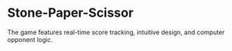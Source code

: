# Stone-Paper-Scissor
The game features real-time score tracking, intuitive design, and computer opponent logic.
